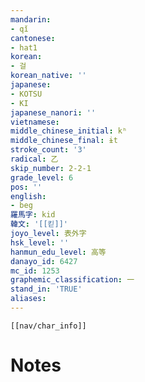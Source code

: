 ```yaml
---
mandarin:
- qǐ
cantonese:
- hat1
korean:
- 걸
korean_native: ''
japanese:
- KOTSU
- KI
japanese_nanori: ''
vietnamese:
middle_chinese_initial: kʰ
middle_chinese_final: ɨt
stroke_count: '3'
radical: 乙
skip_number: 2-2-1
grade_level: 6
pos: ''
english:
- beg
羅馬字: kid
韓文: '[[킫]]'
joyo_level: 表外字
hsk_level: ''
hanmun_edu_level: 高等
danayo_id: 6427
mc_id: 1253
graphemic_classification: 一
stand_in: 'TRUE'
aliases:
---
```

```meta-bind-embed
[[nav/char_info]]
```

# Notes
